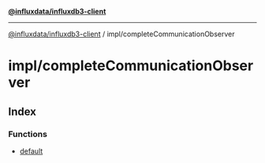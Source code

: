 [**@influxdata/influxdb3-client**](../../index.md)

***

[@influxdata/influxdb3-client](../../modules.md) / impl/completeCommunicationObserver

# impl/completeCommunicationObserver

## Index

### Functions

- [default](functions/default.md)
